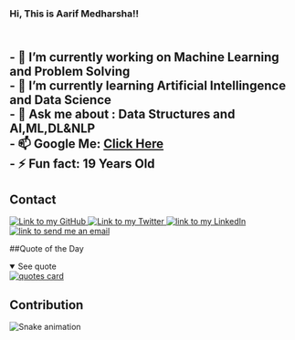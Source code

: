 ### Hi, This is Aarif Medharsha!!

<h2>
    <br>
- 🔭 I’m currently working on Machine Learning and Problem Solving
    <br>
- 🌱 I’m currently learning Artificial Intellingence and Data Science
    <br>
- 💬 Ask me about : Data Structures and AI,ML,DL&NLP
    <br>
    - 📫 Google Me: <a href="https://www.google.com/search?q=Aarif+Medharsha"> Click Here </a>
    <br>
- ⚡ Fun fact: 19 Years Old
    <br>
</h2>

## Contact
<a href="https://github.com/Aarifmedharsha">
    <img alt="Link to my GitHub" src="https://img.shields.io/github/followers/Carol42?style=social&label=@Aarifmedharsha">
</a>
<a href="https://twitter.com/AMedharsha/">
    <img alt="Link to my Twitter" src="https://img.shields.io/twitter/follow/Carol_Heloo?style=social&label=@AMedharsha">
</a>
<a href="https://www.linkedin.com/in/aarif-medharsha-4ba806221/">
    <img alt="link to my LinkedIn" src="https://img.shields.io/static/v1?label&message=/in/Aarif-Medharsha&color=0A66C2&style=flat&logo=linkedin" />
</a>
<a href="mailto:03aarif20@gmail.com">
    <img alt="link to send me an email" src="https://img.shields.io/static/v1?label&message=03aarif20@gmail.com&color=whitesmoke&style=flat&logo=gmail" />
</a>

##Quote of the Day
<details open>
<summary>See quote</summary>
    <a href="https://github.com/piyushsuthar/github-readme-quotes">
        <img src="https://quotes-github-readme.vercel.app/api?type=horizontal&theme=tokyonight" alt="quotes card">
    </a>
</details>

## Contribution 
![Snake animation](https://github.com/eagrundy/eagrundy/blob/output/github-contribution-grid-snake.svg)
